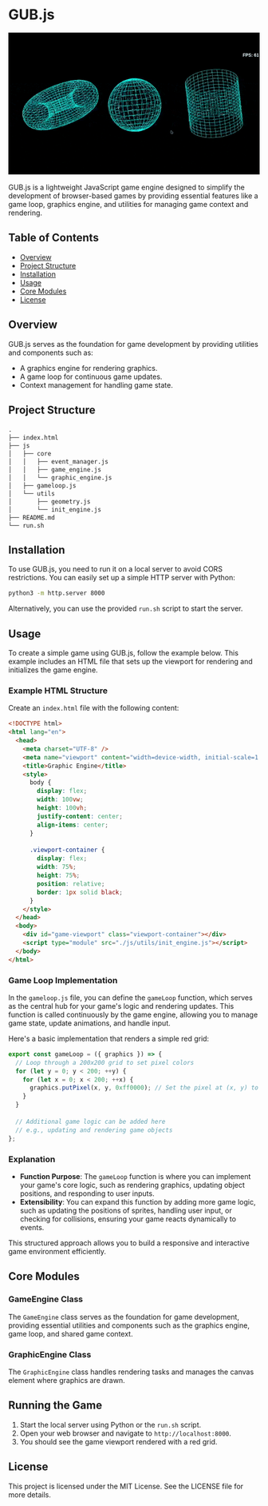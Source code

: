 # GUB.js
![engine_demo](resources/gifs/ezgif-4-f92c6eb948.gif)

GUB.js is a lightweight JavaScript game engine designed to simplify the development of browser-based games by providing essential features like a game loop, graphics engine, and utilities for managing game context and rendering.

## Table of Contents

- [Overview](#overview)
- [Project Structure](#project-structure)
- [Installation](#installation)
- [Usage](#usage)
- [Core Modules](#core-modules)
- [License](#license)

## Overview

GUB.js serves as the foundation for game development by providing utilities and components such as:

- A graphics engine for rendering graphics.
- A game loop for continuous game updates.
- Context management for handling game state.

## Project Structure

```
.
├── index.html
├── js
│   ├── core
│   │   ├── event_manager.js
│   │   ├── game_engine.js
│   │   └── graphic_engine.js
│   ├── gameloop.js
│   └── utils
│       ├── geometry.js
│       └── init_engine.js
├── README.md
└── run.sh
```

## Installation

To use GUB.js, you need to run it on a local server to avoid CORS restrictions. You can easily set up a simple HTTP server with Python:

```bash
python3 -m http.server 8000
```

Alternatively, you can use the provided `run.sh` script to start the server.

## Usage

To create a simple game using GUB.js, follow the example below. This example includes an HTML file that sets up the viewport for rendering and initializes the game engine.

### Example HTML Structure

Create an `index.html` file with the following content:

```html
<!DOCTYPE html>
<html lang="en">
  <head>
    <meta charset="UTF-8" />
    <meta name="viewport" content="width=device-width, initial-scale=1.0" />
    <title>Graphic Engine</title>
    <style>
      body {
        display: flex;
        width: 100vw;
        height: 100vh;
        justify-content: center;
        align-items: center;
      }

      .viewport-container {
        display: flex;
        width: 75%;
        height: 75%;
        position: relative;
        border: 1px solid black;
      }
    </style>
  </head>
  <body>
    <div id="game-viewport" class="viewport-container"></div>
    <script type="module" src="./js/utils/init_engine.js"></script>
  </body>
</html>
```

### Game Loop Implementation

In the `gameloop.js` file, you can define the `gameLoop` function, which serves as the central hub for your game's logic and rendering updates. This function is called continuously by the game engine, allowing you to manage game state, update animations, and handle input.

Here's a basic implementation that renders a simple red grid:

```javascript
export const gameLoop = ({ graphics }) => {
  // Loop through a 200x200 grid to set pixel colors
  for (let y = 0; y < 200; ++y) {
    for (let x = 0; x < 200; ++x) {
      graphics.putPixel(x, y, 0xff0000); // Set the pixel at (x, y) to red
    }
  }

  // Additional game logic can be added here
  // e.g., updating and rendering game objects
};
```

### Explanation

- **Function Purpose**: The `gameLoop` function is where you can implement your game's core logic, such as rendering graphics, updating object positions, and responding to user inputs.
- **Extensibility**: You can expand this function by adding more game logic, such as updating the positions of sprites, handling user input, or checking for collisions, ensuring your game reacts dynamically to events.

This structured approach allows you to build a responsive and interactive game environment efficiently.

## Core Modules

### GameEngine Class

The `GameEngine` class serves as the foundation for game development, providing essential utilities and components such as the graphics engine, game loop, and shared game context.

### GraphicEngine Class

The `GraphicEngine` class handles rendering tasks and manages the canvas element where graphics are drawn.

## Running the Game

1. Start the local server using Python or the `run.sh` script.
2. Open your web browser and navigate to `http://localhost:8000`.
3. You should see the game viewport rendered with a red grid.

## License

This project is licensed under the MIT License. See the LICENSE file for more details.
